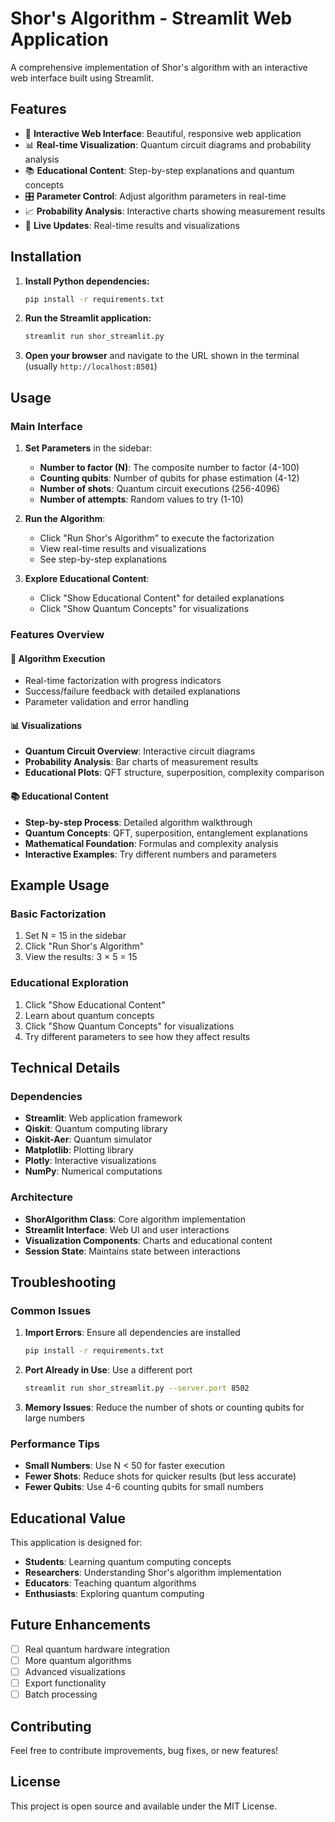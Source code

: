 # Shor's Algorithm - Streamlit Web Application

A comprehensive implementation of Shor's algorithm with an interactive web interface built using Streamlit.

## Features

- 🔬 **Interactive Web Interface**: Beautiful, responsive web application
- 📊 **Real-time Visualization**: Quantum circuit diagrams and probability analysis
- 📚 **Educational Content**: Step-by-step explanations and quantum concepts
- 🎛️ **Parameter Control**: Adjust algorithm parameters in real-time
- 📈 **Probability Analysis**: Interactive charts showing measurement results
- 🔄 **Live Updates**: Real-time results and visualizations

## Installation

1. **Install Python dependencies:**
   ```bash
   pip install -r requirements.txt
   ```

2. **Run the Streamlit application:**
   ```bash
   streamlit run shor_streamlit.py
   ```

3. **Open your browser** and navigate to the URL shown in the terminal (usually `http://localhost:8501`)

## Usage

### Main Interface

1. **Set Parameters** in the sidebar:
   - **Number to factor (N)**: The composite number to factor (4-100)
   - **Counting qubits**: Number of qubits for phase estimation (4-12)
   - **Number of shots**: Quantum circuit executions (256-4096)
   - **Number of attempts**: Random values to try (1-10)

2. **Run the Algorithm**:
   - Click "Run Shor's Algorithm" to execute the factorization
   - View real-time results and visualizations
   - See step-by-step explanations

3. **Explore Educational Content**:
   - Click "Show Educational Content" for detailed explanations
   - Click "Show Quantum Concepts" for visualizations

### Features Overview

#### 🚀 Algorithm Execution
- Real-time factorization with progress indicators
- Success/failure feedback with detailed explanations
- Parameter validation and error handling

#### 📊 Visualizations
- **Quantum Circuit Overview**: Interactive circuit diagrams
- **Probability Analysis**: Bar charts of measurement results
- **Educational Plots**: QFT structure, superposition, complexity comparison

#### 📚 Educational Content
- **Step-by-step Process**: Detailed algorithm walkthrough
- **Quantum Concepts**: QFT, superposition, entanglement explanations
- **Mathematical Foundation**: Formulas and complexity analysis
- **Interactive Examples**: Try different numbers and parameters

## Example Usage

### Basic Factorization
1. Set N = 15 in the sidebar
2. Click "Run Shor's Algorithm"
3. View the results: 3 × 5 = 15

### Educational Exploration
1. Click "Show Educational Content"
2. Learn about quantum concepts
3. Click "Show Quantum Concepts" for visualizations
4. Try different parameters to see how they affect results

## Technical Details

### Dependencies
- **Streamlit**: Web application framework
- **Qiskit**: Quantum computing library
- **Qiskit-Aer**: Quantum simulator
- **Matplotlib**: Plotting library
- **Plotly**: Interactive visualizations
- **NumPy**: Numerical computations

### Architecture
- **ShorAlgorithm Class**: Core algorithm implementation
- **Streamlit Interface**: Web UI and user interactions
- **Visualization Components**: Charts and educational content
- **Session State**: Maintains state between interactions

## Troubleshooting

### Common Issues

1. **Import Errors**: Ensure all dependencies are installed
   ```bash
   pip install -r requirements.txt
   ```

2. **Port Already in Use**: Use a different port
   ```bash
   streamlit run shor_streamlit.py --server.port 8502
   ```

3. **Memory Issues**: Reduce the number of shots or counting qubits for large numbers

### Performance Tips

- **Small Numbers**: Use N < 50 for faster execution
- **Fewer Shots**: Reduce shots for quicker results (but less accurate)
- **Fewer Qubits**: Use 4-6 counting qubits for small numbers

## Educational Value

This application is designed for:
- **Students**: Learning quantum computing concepts
- **Researchers**: Understanding Shor's algorithm implementation
- **Educators**: Teaching quantum algorithms
- **Enthusiasts**: Exploring quantum computing

## Future Enhancements

- [ ] Real quantum hardware integration
- [ ] More quantum algorithms
- [ ] Advanced visualizations
- [ ] Export functionality
- [ ] Batch processing

## Contributing

Feel free to contribute improvements, bug fixes, or new features!

## License

This project is open source and available under the MIT License.
